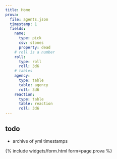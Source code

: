 ```yaml
---
title: Home
prova:
  file: agents.json
  timestamp: 1
  fields:
    name:
      type: pick
      csv: stones
      property: dead
    # roll is a number
    roll:
      type: roll
      roll: 3d6
    # tables
    agency:
      type: table
      table: agency
      roll: 3d6
    reaction:
      type: table
      table: reaction
      roll: 3d6
---
```

## todo

- archive of yml timestamps

{% include widgets/form.html form=page.prova %}